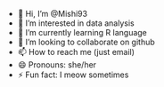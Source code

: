 - 👋 Hi, I’m @Mishi93
- 👀 I’m interested in data analysis
- 🌱 I’m currently learning R language
- 💞️ I’m looking to collaborate on github
- 📫 How to reach me (just email)
- 😄 Pronouns: she/her
- ⚡ Fun fact: I meow sometimes

<!---
Mishi93/Mishi93 is a ✨ special ✨ repository because its `README.md` (this file) appears on your GitHub profile.
You can click the Preview link to take a look at your changes.
--->
